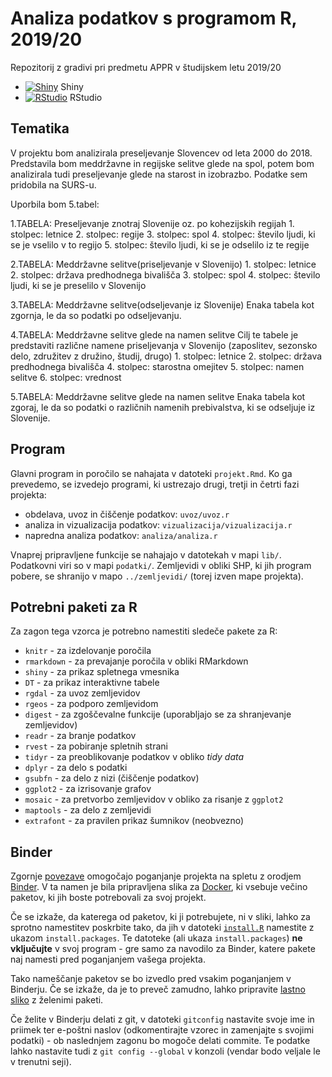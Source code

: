 # Analiza podatkov s programom R, 2019/20

Repozitorij z gradivi pri predmetu APPR v študijskem letu 2019/20

* [![Shiny](http://mybinder.org/badge.svg)](http://mybinder.org/v2/gh/admira05/APPR-2019-20/master?urlpath=shiny/APPR-2019-20/projekt.Rmd) Shiny
* [![RStudio](http://mybinder.org/badge.svg)](http://mybinder.org/v2/gh/admira05/APPR-2019-20/master?urlpath=rstudio) RStudio

## Tematika

V projektu bom analizirala preseljevanje Slovencev od leta 2000 do 2018. Predstavila bom meddržavne in regijske selitve glede na spol, potem bom analizirala tudi preseljevanje glede na starost in izobrazbo. Podatke sem pridobila na SURS-u.

Uporbila bom 5.tabel:

1.TABELA: Preseljevanje znotraj Slovenije oz. po kohezijskih regijah 
          1. stolpec: letnice
          2. stolpec: regije
          3. stolpec: spol
          4. stolpec: število ljudi, ki se je vselilo v to regijo
          5. stolpec: število ljudi, ki se je odselilo iz te regije
          
2.TABELA: Meddržavne selitve(priseljevanje v Slovenijo)
          1. stolpec: letnice
          2. stolpec: država predhodnega bivališča
          3. stolpec: spol
          4. stolpec: število ljudi, ki se je preselilo v Slovenijo
          
3.TABELA: Meddržavne selitve(odseljevanje iz Slovenije)
          Enaka tabela kot zgornja, le da so podatki po odseljevanju. 
          
4.TABELA: Meddržavne selitve glede na namen selitve
          Cilj te tabele je predstaviti različne namene priseljevanja v Slovenijo (zaposlitev,             sezonsko delo, združitev z družino, študij, drugo)
          1. stolpec: letnice
          2. stolpec: država predhodnega bivališča
          4. stolpec: starostna omejitev
          5. stolpec: namen selitve
          6. stolpec: vrednost
          
5.TABELA: Meddržavne selitve glede na namen selitve 
          Enaka tabela kot zgoraj, le da so podatki o različnih namenih prebivalstva, ki se                odseljuje iz Slovenije.



## Program

Glavni program in poročilo se nahajata v datoteki `projekt.Rmd`.
Ko ga prevedemo, se izvedejo programi, ki ustrezajo drugi, tretji in četrti fazi projekta:

* obdelava, uvoz in čiščenje podatkov: `uvoz/uvoz.r`
* analiza in vizualizacija podatkov: `vizualizacija/vizualizacija.r`
* napredna analiza podatkov: `analiza/analiza.r`

Vnaprej pripravljene funkcije se nahajajo v datotekah v mapi `lib/`.
Podatkovni viri so v mapi `podatki/`.
Zemljevidi v obliki SHP, ki jih program pobere,
se shranijo v mapo `../zemljevidi/` (torej izven mape projekta).

## Potrebni paketi za R

Za zagon tega vzorca je potrebno namestiti sledeče pakete za R:

* `knitr` - za izdelovanje poročila
* `rmarkdown` - za prevajanje poročila v obliki RMarkdown
* `shiny` - za prikaz spletnega vmesnika
* `DT` - za prikaz interaktivne tabele
* `rgdal` - za uvoz zemljevidov
* `rgeos` - za podporo zemljevidom
* `digest` - za zgoščevalne funkcije (uporabljajo se za shranjevanje zemljevidov)
* `readr` - za branje podatkov
* `rvest` - za pobiranje spletnih strani
* `tidyr` - za preoblikovanje podatkov v obliko *tidy data*
* `dplyr` - za delo s podatki
* `gsubfn` - za delo z nizi (čiščenje podatkov)
* `ggplot2` - za izrisovanje grafov
* `mosaic` - za pretvorbo zemljevidov v obliko za risanje z `ggplot2`
* `maptools` - za delo z zemljevidi
* `extrafont` - za pravilen prikaz šumnikov (neobvezno)

## Binder

Zgornje [povezave](#analiza-podatkov-s-programom-r-201819)
omogočajo poganjanje projekta na spletu z orodjem [Binder](https://mybinder.org/).
V ta namen je bila pripravljena slika za [Docker](https://www.docker.com/),
ki vsebuje večino paketov, ki jih boste potrebovali za svoj projekt.

Če se izkaže, da katerega od paketov, ki ji potrebujete, ni v sliki,
lahko za sprotno namestitev poskrbite tako,
da jih v datoteki [`install.R`](install.R) namestite z ukazom `install.packages`.
Te datoteke (ali ukaza `install.packages`) **ne vključujte** v svoj program -
gre samo za navodilo za Binder, katere pakete naj namesti pred poganjanjem vašega projekta.

Tako nameščanje paketov se bo izvedlo pred vsakim poganjanjem v Binderju.
Če se izkaže, da je to preveč zamudno,
lahko pripravite [lastno sliko](https://github.com/jaanos/APPR-docker) z želenimi paketi.

Če želite v Binderju delati z git,
v datoteki `gitconfig` nastavite svoje ime in priimek ter e-poštni naslov
(odkomentirajte vzorec in zamenjajte s svojimi podatki) -
ob naslednjem zagonu bo mogoče delati commite.
Te podatke lahko nastavite tudi z `git config --global` v konzoli
(vendar bodo veljale le v trenutni seji).
